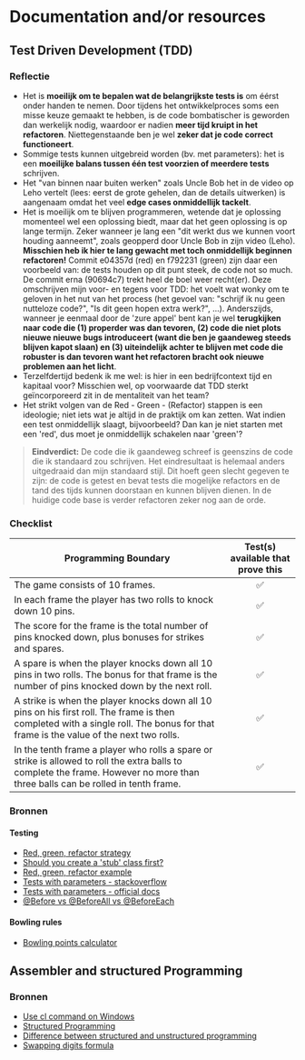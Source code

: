 # Documentation and/or resources

## Test Driven Development (TDD)

### Reflectie

* Het is **moeilijk om te bepalen wat de belangrijkste tests is** om éérst onder handen te nemen. Door tijdens het ontwikkelproces soms een misse keuze gemaakt te hebben, is de code bombatischer is geworden dan werkelijk nodig, waardoor er nadien **meer tijd kruipt in het refactoren**. Niettegenstaande ben je wel **zeker dat je code correct functioneert**.
* Sommige tests kunnen uitgebreid worden (bv. met parameters): het is een **moeilijke balans tussen één test voorzien of meerdere tests** schrijven.
* Het "van binnen naar buiten werken" zoals Uncle Bob het in de video op Leho vertelt (lees: eerst de grote gehelen, dan de details uitwerken) is aangenaam omdat het veel **edge cases onmiddellijk tackelt**.
* Het is moeilijk om te blijven programmeren, wetende dat je oplossing momenteel wel een oplossing biedt, maar dat het geen oplossing is op lange termijn. Zeker wanneer je lang een "dit werkt dus we kunnen voort houding aanneemt", zoals geopperd door Uncle Bob in zijn video (Leho). **Misschien heb ik hier te lang gewacht met toch onmiddellijk beginnen refactoren!** Commit e04357d (red) en f792231 (green) zijn daar een voorbeeld van: de tests houden op dit punt steek, de code not so much. De commit erna (90694c7) trekt heel de boel weer recht(er). Deze omschrijven mijn voor- en tegens voor TDD: het voelt wat wonky om te geloven in het nut van het process (het gevoel van: "schrijf ik nu geen nutteloze code?", "Is dit geen hopen extra werk?", ...). Anderszijds, wanneer je eenmaal door de 'zure appel' bent kan je wel **terugkijken naar code die (1) properder was dan tevoren, (2) code die niet plots nieuwe nieuwe bugs introduceert (want die ben je gaandeweg steeds blijven kapot slaan) en (3) uiteindelijk achter te blijven met code die robuster is dan tevoren want het refactoren bracht ook nieuwe problemen aan het licht**. 
* Terzelfdertijd bedenk ik me wel: is hier in een bedrijfcontext tijd en kapitaal voor? Misschien wel, op voorwaarde dat TDD sterkt geïncorporeerd zit in de mentaliteit van het team?
* Het strikt volgen van de Red - Green - (Refactor) stappen is een ideologie; niet iets wat je altijd in de praktijk om kan zetten. Wat indien een test onmiddellijk slaagt, bijvoorbeeld? Dan kan je niet starten met een 'red', dus moet je onmiddellijk schakelen naar 'green'?

> **Eindverdict:** De code die ik gaandeweg schreef is geenszins de code die ik standaard zou schrijven. Het eindresultaat is helemaal anders uitgedraaid dan mijn standaard stijl. Dit hoeft geen slecht gegeven te zijn: de code is getest en bevat tests die mogelijke refactors en de tand des tijds kunnen doorstaan en kunnen blijven dienen. In de huidige code base is verder refactoren zeker nog aan de orde.

### Checklist
|Programming Boundary|Test(s) available that prove this|
|--------------------|:-------------------------------:|
|The game consists of 10 frames.| ✅ |
|In each frame the player has two rolls to knock down 10 pins. |✅|
|The score for the frame is the total number of pins knocked down, plus bonuses for strikes and spares.|✅|
|A spare is when the player knocks down all 10 pins in two rolls. The bonus for that frame is the number of pins knocked down by the next roll.|✅|
|A strike is when the player knocks down all 10 pins on his first roll. The frame is then completed with a single roll. The bonus for that frame is the value of the next two rolls.|✅|
|In the tenth frame a player who rolls a spare or strike is allowed to roll the extra balls to complete the frame. However no more than three balls can be rolled in tenth frame.|✅|

### Bronnen
#### Testing
* [Red, green, refactor strategy](https://www.codecademy.com/article/tdd-red-green-refactor)
* [Should you create a 'stub' class first?](https://stackoverflow.com/questions/22293230/tdd-should-i-create-an-empty-class-needed-for-a-test-case)
* [Red, green, refactor example](https://medium.com/news-uk-technology/is-the-red-green-refactor-cycle-of-test-driven-development-good-9e2b1b52d721)
* [Tests with parameters - stackoverflow](https://stackoverflow.com/questions/61483452/parameterized-test-with-two-arguments-in-junit-5-jupiter)
* [Tests with parameters - official docs](https://junit.org/junit5/docs/current/user-guide/#writing-tests-parameterized-repeatable-sources)
* [@Before vs @BeforeAll vs @BeforeEach](https://www.baeldung.com/junit-before-beforeclass-beforeeach-beforeall)

#### Bowling rules
* [Bowling points calculator](https://www.sportcalculators.com/bowling-score-calculator)


## Assembler and structured Programming

### Bronnen
* [Use cl command on Windows](https://learn.microsoft.com/en-us/cpp/build/walkthrough-compile-a-c-program-on-the-command-line?view=msvc-170)
* [Structured Programming](https://en.wikipedia.org/wiki/Structured_programming)
* [Difference between structured and unstructured programming](https://www.geeksforgeeks.org/difference-between-structured-and-unstructured-programming/)
* [Swapping digits formula](https://stackoverflow.com/questions/74311104/given-a-two-digit-integer-swap-its-digits-and-print-the-result-python)
